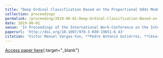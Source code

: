 ```yaml
---
title: "Deep Ordinal Classification Based on the Proportional Odds Model"
collection: proceedings
permalink: /proceeding/2019-06-01-Deep-Ordinal-Classification-Based-on-the-Proportional-Odds-Model
date: 2019-06-01
venue: 'In Proceedings of the International Work-Conference on the Interplay Between Natural and Artificial Computation (IWINAC 2019)'
paperurl: 'http://doi.org/10.1007/978-3-030-19651-6_43'
citation: 'Víctor Manuel Vargas-Yun, **Pedro Antonio Gutiérrez, **César Hervás-Martínez, &quot;Deep Ordinal Classification Based on the Proportional Odds Model.&quot; In Proceedings of the International Work-Conference on the Interplay Between Natural and Artificial Computation (IWINAC 2019), Lecture Notes in Computer Science (LNCS), Vol. 11487, 2019, Almería (España), pp.441-451.'
---
```

[Access paper here](http://doi.org/10.1007/978-3-030-19651-6_43){:target="_blank"}
